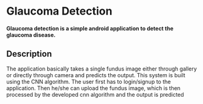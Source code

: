 # Glaucoma Detection

#### Glaucoma detection is a simple android application to detect the glaucoma disease.

## Description
The application basically takes a single fundus image either through gallery or directly through camera and predicts the output. This system is built using the CNN algorithm. The user first has to login/signup to the application. Then he/she can upload the fundus image, which is then processed by the developed cnn algorithm and the output is predicted

